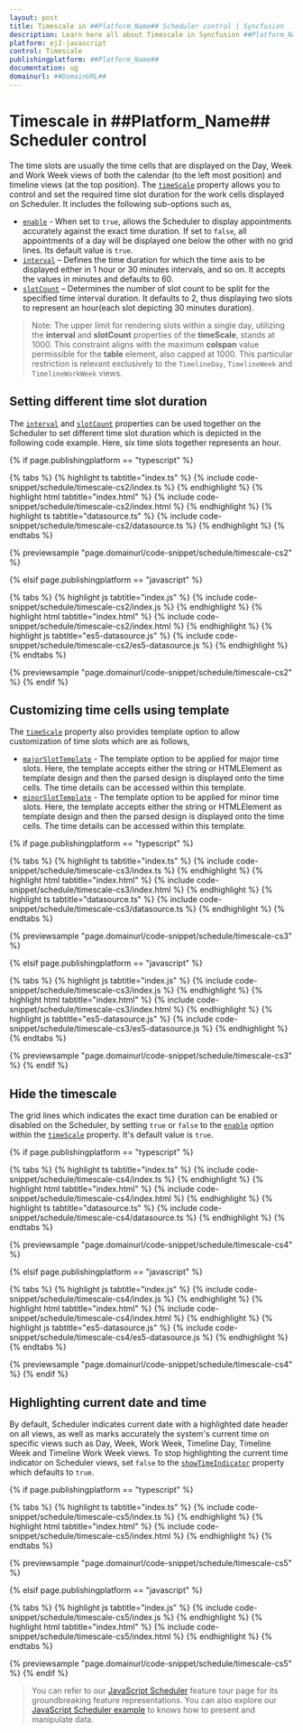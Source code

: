 ```yaml
---
layout: post
title: Timescale in ##Platform_Name## Scheduler control | Syncfusion
description: Learn here all about Timescale in Syncfusion ##Platform_Name## Scheduler control of Syncfusion Essential JS 2 and more.
platform: ej2-javascript
control: Timescale 
publishingplatform: ##Platform_Name##
documentation: ug
domainurl: ##DomainURL##
---
```


# Timescale in ##Platform_Name## Scheduler control

The time slots are usually the time cells that are displayed on the Day, Week and Work Week views of both the calendar (to the left most position) and timeline views (at the top position). The [`timeScale`](https://ej2.syncfusion.com/documentation/api/schedule#timescale) property allows you to control and set the required time slot duration for the work cells displayed on Scheduler. It includes the following sub-options such as,

* [`enable`](https://ej2.syncfusion.com/documentation/api/schedule/timeScale/#enable) - When set to `true`, allows the Scheduler to display appointments accurately against the exact time duration. If set to `false`, all appointments of a day will be displayed one below the other with no grid lines. Its default value is `true`.
* [`interval`](https://ej2.syncfusion.com/documentation/api/schedule/timeScale/#interval) – Defines the time duration for which the time axis to be displayed either in 1 hour or 30 minutes intervals, and so on. It accepts the values in minutes and defaults to 60.
* [`slotCount`](https://ej2.syncfusion.com/documentation/api/schedule/timeScale/#slotcount) – Determines the number of slot count to be split for the specified time interval duration. It defaults to 2, thus displaying two slots to represent an hour(each slot depicting 30 minutes duration).

>Note: The upper limit for rendering slots within a single day, utilizing the **interval** and **slotCount** properties of the **timeScale**, stands at 1000. This constraint aligns with the maximum **colspan** value permissible for the **table** element, also capped at 1000. This particular restriction is relevant exclusively to the `TimelineDay`, `TimelineWeek` and `TimelineWorkWeek` views.

## Setting different time slot duration

The [`interval`](https://ej2.syncfusion.com/documentation/api/schedule/timeScale/#interval) and [`slotCount`](https://ej2.syncfusion.com/documentation/api/schedule/timeScale/#slotcount) properties can be used together on the Scheduler to set different time slot duration which is depicted in the following code example. Here, six time slots together represents an hour.

{% if page.publishingplatform == "typescript" %}

 {% tabs %}
{% highlight ts tabtitle="index.ts" %}
{% include code-snippet/schedule/timescale-cs2/index.ts %}
{% endhighlight %}
{% highlight html tabtitle="index.html" %}
{% include code-snippet/schedule/timescale-cs2/index.html %}
{% endhighlight %}
{% highlight ts tabtitle="datasource.ts" %}
{% include code-snippet/schedule/timescale-cs2/datasource.ts %}
{% endhighlight %}
{% endtabs %}
        
{% previewsample "page.domainurl/code-snippet/schedule/timescale-cs2" %}

{% elsif page.publishingplatform == "javascript" %}

{% tabs %}
{% highlight js tabtitle="index.js" %}
{% include code-snippet/schedule/timescale-cs2/index.js %}
{% endhighlight %}
{% highlight html tabtitle="index.html" %}
{% include code-snippet/schedule/timescale-cs2/index.html %}
{% endhighlight %}
{% highlight js tabtitle="es5-datasource.js" %}
{% include code-snippet/schedule/timescale-cs2/es5-datasource.js %}
{% endhighlight %}
{% endtabs %}

{% previewsample "page.domainurl/code-snippet/schedule/timescale-cs2" %}
{% endif %}

## Customizing time cells using template

The [`timeScale`](https://ej2.syncfusion.com/documentation/api/schedule#timescale) property also provides template option to allow customization of time slots which are as follows,

* [`majorSlotTemplate`](https://ej2.syncfusion.com/documentation/api/schedule/timeScale/#majorslottemplate) - The template option to be applied for major time slots. Here, the template accepts either the string or HTMLElement as template design and then the parsed design is displayed onto the time cells. The time details can be accessed within this template.
* [`minorSlotTemplate`](https://ej2.syncfusion.com/documentation/api/schedule/timeScale/#minorslottemplate) - The template option to be applied for minor time slots. Here, the template accepts either the string or HTMLElement as template design and then the parsed design is displayed onto the time cells. The time details can be accessed within this template.

{% if page.publishingplatform == "typescript" %}

 {% tabs %}
{% highlight ts tabtitle="index.ts" %}
{% include code-snippet/schedule/timescale-cs3/index.ts %}
{% endhighlight %}
{% highlight html tabtitle="index.html" %}
{% include code-snippet/schedule/timescale-cs3/index.html %}
{% endhighlight %}
{% highlight ts tabtitle="datasource.ts" %}
{% include code-snippet/schedule/timescale-cs3/datasource.ts %}
{% endhighlight %}
{% endtabs %}
        
{% previewsample "page.domainurl/code-snippet/schedule/timescale-cs3" %}

{% elsif page.publishingplatform == "javascript" %}

{% tabs %}
{% highlight js tabtitle="index.js" %}
{% include code-snippet/schedule/timescale-cs3/index.js %}
{% endhighlight %}
{% highlight html tabtitle="index.html" %}
{% include code-snippet/schedule/timescale-cs3/index.html %}
{% endhighlight %}
{% highlight js tabtitle="es5-datasource.js" %}
{% include code-snippet/schedule/timescale-cs3/es5-datasource.js %}
{% endhighlight %}
{% endtabs %}

{% previewsample "page.domainurl/code-snippet/schedule/timescale-cs3" %}
{% endif %}

## Hide the timescale

The grid lines which indicates the exact time duration can be enabled or disabled on the Scheduler, by setting `true` or `false` to the [`enable`](https://ej2.syncfusion.com/documentation/api/schedule/timeScale/#enable) option within the [`timeScale`](https://ej2.syncfusion.com/documentation/api/schedule#timescale) property. It's default value is `true`.

{% if page.publishingplatform == "typescript" %}

 {% tabs %}
{% highlight ts tabtitle="index.ts" %}
{% include code-snippet/schedule/timescale-cs4/index.ts %}
{% endhighlight %}
{% highlight html tabtitle="index.html" %}
{% include code-snippet/schedule/timescale-cs4/index.html %}
{% endhighlight %}
{% highlight ts tabtitle="datasource.ts" %}
{% include code-snippet/schedule/timescale-cs4/datasource.ts %}
{% endhighlight %}
{% endtabs %}
        
{% previewsample "page.domainurl/code-snippet/schedule/timescale-cs4" %}

{% elsif page.publishingplatform == "javascript" %}

{% tabs %}
{% highlight js tabtitle="index.js" %}
{% include code-snippet/schedule/timescale-cs4/index.js %}
{% endhighlight %}
{% highlight html tabtitle="index.html" %}
{% include code-snippet/schedule/timescale-cs4/index.html %}
{% endhighlight %}
{% highlight js tabtitle="es5-datasource.js" %}
{% include code-snippet/schedule/timescale-cs4/es5-datasource.js %}
{% endhighlight %}
{% endtabs %}

{% previewsample "page.domainurl/code-snippet/schedule/timescale-cs4" %}
{% endif %}

## Highlighting current date and time

By default, Scheduler indicates current date with a highlighted date header on all views, as well as marks accurately the system's current time on specific views such as Day, Week, Work Week, Timeline Day, Timeline Week and Timeline Work Week views. To stop highlighting the current time indicator on Scheduler views, set `false` to the [`showTimeIndicator`](https://ej2.syncfusion.com/documentation/api/schedule#showtimeindicator) property which defaults to `true`.

{% if page.publishingplatform == "typescript" %}

 {% tabs %}
{% highlight ts tabtitle="index.ts" %}
{% include code-snippet/schedule/timescale-cs5/index.ts %}
{% endhighlight %}
{% highlight html tabtitle="index.html" %}
{% include code-snippet/schedule/timescale-cs5/index.html %}
{% endhighlight %}
{% endtabs %}
        
{% previewsample "page.domainurl/code-snippet/schedule/timescale-cs5" %}

{% elsif page.publishingplatform == "javascript" %}

{% tabs %}
{% highlight js tabtitle="index.js" %}
{% include code-snippet/schedule/timescale-cs5/index.js %}
{% endhighlight %}
{% highlight html tabtitle="index.html" %}
{% include code-snippet/schedule/timescale-cs5/index.html %}
{% endhighlight %}
{% endtabs %}

{% previewsample "page.domainurl/code-snippet/schedule/timescale-cs5" %}
{% endif %}

> You can refer to our [JavaScript Scheduler](https://www.syncfusion.com/javascript-ui-controls/js-scheduler) feature tour page for its groundbreaking feature representations. You can also explore our [JavaScript Scheduler example](https://ej2.syncfusion.com/demos/#/material/schedule/overview.html) to knows how to present and manipulate data.
